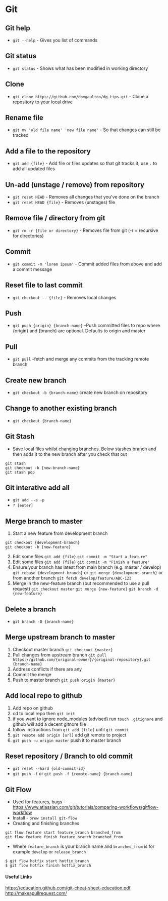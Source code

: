 # Git

## Git help
* `git --help` - Gives you list of commands

## Git status
* `git status` - Shows what has been modified in working directory

## Clone
* `git clone https://github.com/domgaulton/dg-tips.git` - Clone a repository to your local drive

## Rename file
* `git mv 'old file name' 'new file name'` - So that changes can still be tracked

## Add a file to the repository
* `git add {file}` - Add file or files updates so that git tracks it, use `.` to add all updated files

## Un-add (unstage / remove) from repository
* `git reset HEAD` - Removes all changes that you've done on the branch
* `git reset HEAD {file}` - Removes (unstages) file

## Remove file / directory from git
* `git rm -r {file or directory}` - Removes file from git (-r = recursive for directories)

## Commit
* `git commit -m 'lorem ipsum'` - Commit added files from above and add a commit message

## Reset file to last commit
* `git checkout -- {file}` - Removes local changes

## Push
* `git push {origin} {branch-name}` -Push committed files to repo where {origin} and {branch} are optional. Defaults to origin and master

## Pull
* `git pull` -fetch and merge any commits from the tracking remote branch

## Create new branch
* `git checkout -b {branch-name}`
create new branch on repository

## Change to another existing branch
* `git checkout {branch-name}`

## Git Stash
* Save local files whilst changing branches. Below stashes branch and then adds it to the new branch after you check that out
```
git stash
git checkout -b {new-branch-name}
git stash pop
```

## Git interative add all
* `git add --a -p`
* `? [enter]`

## Merge branch to master
1. Start a new feature from development branch
```
git checkout {development-branch}
git checkout -b {new-feature}
```
2. Edit some files
`git add {file}`
`git commit -m "Start a feature"`
3. Edit some files
`git add {file}`
`git commit -m "Finish a feature"`
4. Ensure your branch has latest from main branch (e.g. master / develop)
`git rebase {development-branch}` or `git merge {development-branch}` or from another branch `git fetch develop/feature/ABC-123`
5. Merge in the new-feature branch (but recommended to use a pull request)
`git checkout master`
`git merge {new-feature}`
`git branch -d {new-feature}`

## Delete a branch
* `git branch -D {branch-name}`

## Merge upstream branch to master
1. Checkout master branch `git checkout {master}`
2. Pull changes from upstream branch `git pull https://github.com/{original-owner}/{original-repository}.git {branch-name}`
3. Address conflicts if there are any
4. Commit the merge
5. Push to master branch `git push origin {master}`

## Add local repo to github
1. Add repo on github
2. cd to local repo then `git init`
3. if you want to ignore node_modules (advised) run `touch .gitignore` and github will add a decent gitnore file
4. follow instructions from `git add [file]` until `git commit`
5. `git remote add origin [url]` add git remote to project
6. `git push -u origin master` push it to master branch

## Reset repository / Branch to old commit
* `git reset --hard {old-commit-id}`
* `git push -f` or `git push -f {remote-name} {branch-name}`

## Git Flow
* Used for features, bugs - https://www.atlassian.com/git/tutorials/comparing-workflows/gitflow-workflow
* Install - `brew install git-flow`
* Creating and finishing branches
```
git flow feature start feature_branch branched_from
git flow feature finish feature_branch branched_from
```
* Where `feature_branch` is your branch name and `branched_from` is for example `develop` or `release_branch`
```
$ git flow hotfix start hotfix_branch
$ git flow hotfix finish hotfix_branch
```


#### Useful Links
https://education.github.com/git-cheat-sheet-education.pdf
http://makeapullrequest.com/
